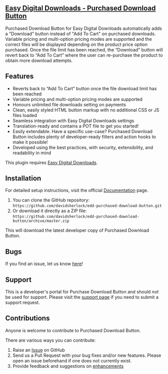 ## [Easy Digital Downloads - Purchased Download Button](https://sellcomet.com/downloads/purchased-download-button)

Purchased Download Button for Easy Digital Downloads automatically adds a "Download" button instead of "Add To Cart" on purchased downloads. Variable pricing and multi-option pricing modes are supported and the correct files will be displayed depending on the product price option purchased. Once the file limit has been reached, the “Download” button will revert back to “Add To Cart” where the user can re-purchase the product to obtain more download attempts.

## Features

* Reverts back to “Add To Cart” button once the file download limit has been reached
* Variable pricing and multi-option pricing modes are supported
* Honours unlimited file downloads setting on payments
* Clean, easily styled HTML button markup with no additional CSS or JS files loaded
* Seamless integration with Easy Digital Downloads settings
* Translation-ready and contains a POT file to get you started!
* Easily extendable. Have a specific use-case? Purchased Download Button includes plenty of developer-ready filters and action hooks to make it possible!
* Developed using the best practices, with security, extensibility, and readability in mind

This plugin requires [Easy Digital Downloads](http://wordpress.org/extend/plugins/easy-digital-downloads/).

## Installation

For detailed setup instructions, visit the official [Documentation](https://sellcomet.com) page.

1. You can clone the GitHub repository: `https://github.com/davidsherlock/edd-purchased-download-button.git`
2. Or download it directly as a ZIP file: `https://github.com/davidsherlock/edd-purchased-download-button/archive/master.zip`

This will download the latest developer copy of Purchased Download Button.

## Bugs
If you find an issue, let us know [here](https://github.com/davidsherlock/edd-purchase-download-button/issues?state=open)!

## Support
This is a developer's portal for Purchase Download Button and should _not_ be used for support. Please visit the [support page](https://sellcomet.com/contact/) if you need to submit a support request.

## Contributions
Anyone is welcome to contribute to Purchased Download Button.

There are various ways you can contribute:

1. Raise an [Issue](https://github.com/davidsherlock/edd-purchased-download-button/issues) on GitHub
2. Send us a Pull Request with your bug fixes and/or new features. Please open an issue beforehand if one does not currently exist.
3. Provide feedback and suggestions on [enhancements](https://github.com/davidsherlock/edd-purchased-download-button/issues?direction=desc&labels=Enhancement&page=1&sort=created&state=open)
